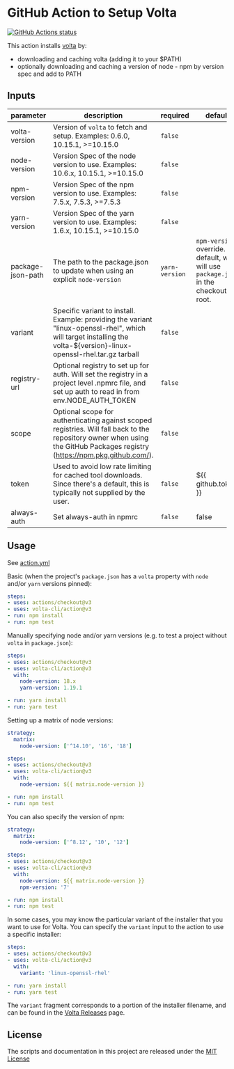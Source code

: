 # GitHub Action to Setup Volta

<p align="left">
  <a href="https://github.com/volta-cli/action"><img alt="GitHub Actions status" src="https://github.com/volta-cli/action/workflows/CI/badge.svg"></a>
</p>

This action installs [volta](https://volta.sh) by:

- downloading and caching volta (adding it to your $PATH)
- optionally downloading and caching a version of node - npm by version spec and add to PATH

<!-- action-docs-inputs -->
## Inputs

| parameter | description | required | default |
| - | - | - | - |
| volta-version | Version of `volta` to fetch and setup. Examples: 0.6.0, 10.15.1, >=10.15.0 | `false` |  |
| node-version | Version Spec of the node version to use.  Examples: 10.6.x, 10.15.1, >=10.15.0 | `false` |  |
| npm-version | Version Spec of the npm version to use.  Examples: 7.5.x, 7.5.3, >=7.5.3 | `false` |  |
| yarn-version | Version Spec of the yarn version to use.  Examples: 1.6.x, 10.15.1, >=10.15.0 | `false` |  |
| package-json-path | The path to the package.json to update when using an explicit `node-version` | `yarn-version` | `npm-version` override. By default, we will use `package.json` in the checkout root. | `false` |  |
| variant | Specific variant to install. Example: providing the variant "linux-openssl-rhel", which will target installing the volta-${version}-linux-openssl-rhel.tar.gz tarball | `false` |  |
| registry-url | Optional registry to set up for auth. Will set the registry in a project level .npmrc file, and set up auth to read in from env.NODE_AUTH_TOKEN | `false` |  |
| scope | Optional scope for authenticating against scoped registries. Will fall back to the repository owner when using the GitHub Packages registry (https://npm.pkg.github.com/). | `false` |  |
| token | Used to avoid low rate limiting for cached tool downloads.  Since there's a default, this is typically not supplied by the user. | `false` | ${{ github.token }} |
| always-auth | Set always-auth in npmrc | `false` | false |



<!-- action-docs-inputs -->

## Usage

See [action.yml](action.yml)

Basic (when the project's `package.json` has a `volta` property with `node` and/or `yarn` versions pinned):

```yaml
steps:
- uses: actions/checkout@v3
- uses: volta-cli/action@v3
- run: npm install
- run: npm test
```

Manually specifying node and/or yarn versions (e.g. to test a project without `volta` in `package.json`):

```yaml
steps:
- uses: actions/checkout@v3
- uses: volta-cli/action@v3
  with:
    node-version: 18.x
    yarn-version: 1.19.1

- run: yarn install
- run: yarn test
```

Setting up a matrix of node versions:

```yaml
strategy:
  matrix:
    node-version: ['^14.10', '16', '18']

steps:
- uses: actions/checkout@v3
- uses: volta-cli/action@v3
  with:
    node-version: ${{ matrix.node-version }}

- run: npm install
- run: npm test
```

You can also specify the version of npm:

```yaml
strategy:
  matrix:
    node-version: ['^8.12', '10', '12']

steps:
- uses: actions/checkout@v3
- uses: volta-cli/action@v3
  with:
    node-version: ${{ matrix.node-version }}
    npm-version: '7'

- run: npm install
- run: npm test
```

In some cases, you may know the particular variant of the installer that you want to use for Volta. You can specify the `variant` input to the action to use a specific installer:

```yaml
steps:
- uses: actions/checkout@v3
- uses: volta-cli/action@v3
  with:
    variant: 'linux-openssl-rhel'

- run: yarn install
- run: yarn test
```

The `variant` fragment corresponds to a portion of the installer filename, and can be found in the [Volta Releases](https://github.com/volta-cli/volta/releases) page.

## License

The scripts and documentation in this project are released under the [MIT License](LICENSE)
